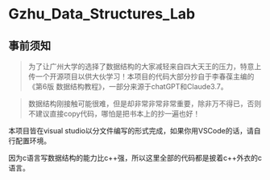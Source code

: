 # Gzhu_Data_Structures_Lab
## 事前须知
> 为了让广州大学的选择了数据结构的大家减轻来自四大天王的压力，特意上传一个开源项目以供大伙学习！本项目的代码大部分抄自于李春葆主编的《第6版 数据结构教程》，一部分来源于chatGPT和Claude3.7。

> 数据结构刚接触可能很难，但是却非常非常非常重要，除非万不得已，否则不建议直接copy代码，哪怕是把书本上的抄一遍也好！

本项目皆在visual studio以分文件编写的形式完成，如果你用VSCode的话，请自行配置环境。

因为c语言写数据结构的能力比c++强，所以这里全部的代码都是披着c++外衣的c语言。
